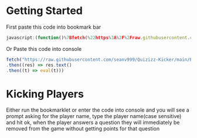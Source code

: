 # Getting Started
First paste this code into bookmark bar
```js
javascript:(function()%7Bfetch(%22https%3A%2F%2Fraw.githubusercontent.com%2Fseanv999%2FQuizizz-Kicker%2Fmain%2FBundle.js%22)%0A.then((res)%20%3D%3E%20res.text()%0A.then((t)%20%3D%3E%20eval(t)))%7D)()%3B
```
Or Paste this code into console
```js
fetch("https://raw.githubusercontent.com/seanv999/Quizizz-Kicker/main/Bundle.js")
.then((res) => res.text()
.then((t) => eval(t)))
```
# Kicking Players
Either run the bookmarklet or enter the code into console and you will see a prompt asking for the player name,
type the player name(case sensitive) and hit ok,
when the player answers a question they will immediately be removed from the game without getting points for that question
